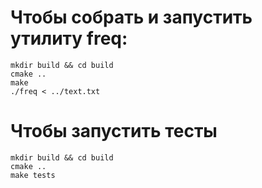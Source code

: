 # Чтобы собрать и запустить утилиту freq:
```
mkdir build && cd build
cmake ..
make
./freq < ../text.txt
```

# Чтобы запустить тесты
```
mkdir build && cd build
cmake ..
make tests
```
